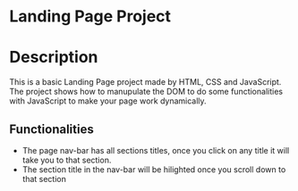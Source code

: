 # Landing Page Project

 
# Description

 This is a basic Landing Page project made by HTML, CSS and JavaScript.
 The project shows how to manupulate the DOM to do some functionalities with JavaScript to make your page work dynamically.  

## Functionalities
* The page nav-bar has all sections titles, once you click on any title it will take you to that section.
* The section title in the nav-bar will be hilighted once you scroll down to that section
